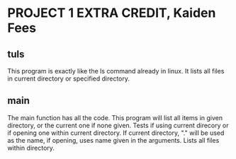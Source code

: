 # PROJECT 1 EXTRA CREDIT, Kaiden Fees

## tuls

This program is exactly like the ls command already in linux. 
It lists all files in current directory or specified directory.

## main

The main function has all the code. This program will list all items in given directory, or the current one if none given.
Tests if using current direcory or if opening one within current directory.
If current directory, "." will be used as the name, if opening, uses name given in the arguments.
Lists all files within directory.